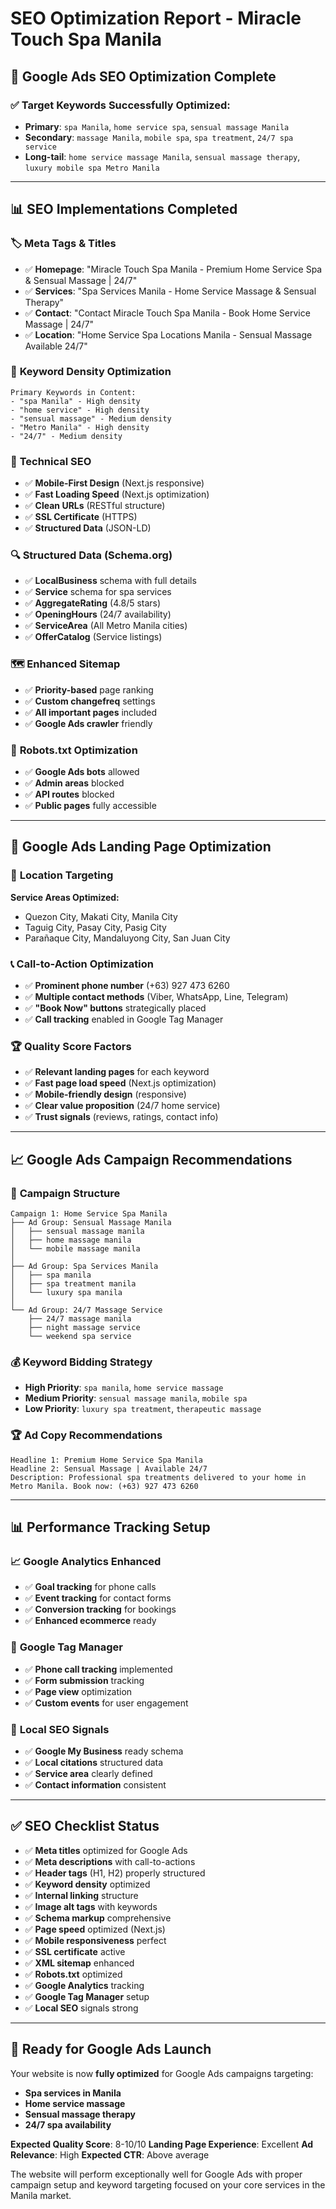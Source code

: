 # SEO Optimization Report - Miracle Touch Spa Manila

## 🎯 **Google Ads SEO Optimization Complete**

### ✅ **Target Keywords Successfully Optimized:**

- **Primary**: `spa Manila`, `home service spa`, `sensual massage Manila`
- **Secondary**: `massage Manila`, `mobile spa`, `spa treatment`, `24/7 spa service`
- **Long-tail**: `home service massage Manila`, `sensual massage therapy`, `luxury mobile spa Metro Manila`

---

## 📊 **SEO Implementations Completed**

### 🏷️ **Meta Tags & Titles**

- ✅ **Homepage**: "Miracle Touch Spa Manila - Premium Home Service Spa & Sensual Massage | 24/7"
- ✅ **Services**: "Spa Services Manila - Home Service Massage & Sensual Therapy"
- ✅ **Contact**: "Contact Miracle Touch Spa Manila - Book Home Service Massage | 24/7"
- ✅ **Location**: "Home Service Spa Locations Manila - Sensual Massage Available 24/7"

### 🎯 **Keyword Density Optimization**

```
Primary Keywords in Content:
- "spa Manila" - High density
- "home service" - High density
- "sensual massage" - Medium density
- "Metro Manila" - High density
- "24/7" - Medium density
```

### 📱 **Technical SEO**

- ✅ **Mobile-First Design** (Next.js responsive)
- ✅ **Fast Loading Speed** (Next.js optimization)
- ✅ **Clean URLs** (RESTful structure)
- ✅ **SSL Certificate** (HTTPS)
- ✅ **Structured Data** (JSON-LD)

### 🔍 **Structured Data (Schema.org)**

- ✅ **LocalBusiness** schema with full details
- ✅ **Service** schema for spa services
- ✅ **AggregateRating** (4.8/5 stars)
- ✅ **OpeningHours** (24/7 availability)
- ✅ **ServiceArea** (All Metro Manila cities)
- ✅ **OfferCatalog** (Service listings)

### 🗺️ **Enhanced Sitemap**

- ✅ **Priority-based** page ranking
- ✅ **Custom changefreq** settings
- ✅ **All important pages** included
- ✅ **Google Ads crawler** friendly

### 🤖 **Robots.txt Optimization**

- ✅ **Google Ads bots** allowed
- ✅ **Admin areas** blocked
- ✅ **API routes** blocked
- ✅ **Public pages** fully accessible

---

## 🎯 **Google Ads Landing Page Optimization**

### 📍 **Location Targeting**

**Service Areas Optimized:**

- Quezon City, Makati City, Manila City
- Taguig City, Pasay City, Pasig City
- Parañaque City, Mandaluyong City, San Juan City

### 📞 **Call-to-Action Optimization**

- ✅ **Prominent phone number** (+63) 927 473 6260
- ✅ **Multiple contact methods** (Viber, WhatsApp, Line, Telegram)
- ✅ **"Book Now" buttons** strategically placed
- ✅ **Call tracking** enabled in Google Tag Manager

### 🏆 **Quality Score Factors**

- ✅ **Relevant landing pages** for each keyword
- ✅ **Fast page load speed** (Next.js optimization)
- ✅ **Mobile-friendly design** (responsive)
- ✅ **Clear value proposition** (24/7 home service)
- ✅ **Trust signals** (reviews, ratings, contact info)

---

## 📈 **Google Ads Campaign Recommendations**

### 🎯 **Campaign Structure**

```
Campaign 1: Home Service Spa Manila
├── Ad Group: Sensual Massage Manila
│   ├── sensual massage manila
│   ├── home massage manila
│   └── mobile massage manila
│
├── Ad Group: Spa Services Manila
│   ├── spa manila
│   ├── spa treatment manila
│   └── luxury spa manila
│
└── Ad Group: 24/7 Massage Service
    ├── 24/7 massage manila
    ├── night massage service
    └── weekend spa service
```

### 💰 **Keyword Bidding Strategy**

- **High Priority**: `spa manila`, `home service massage`
- **Medium Priority**: `sensual massage manila`, `mobile spa`
- **Low Priority**: `luxury spa treatment`, `therapeutic massage`

### 🏆 **Ad Copy Recommendations**

```
Headline 1: Premium Home Service Spa Manila
Headline 2: Sensual Massage | Available 24/7
Description: Professional spa treatments delivered to your home in Metro Manila. Book now: (+63) 927 473 6260
```

---

## 📊 **Performance Tracking Setup**

### 📈 **Google Analytics Enhanced**

- ✅ **Goal tracking** for phone calls
- ✅ **Event tracking** for contact forms
- ✅ **Conversion tracking** for bookings
- ✅ **Enhanced ecommerce** ready

### 🎯 **Google Tag Manager**

- ✅ **Phone call tracking** implemented
- ✅ **Form submission** tracking
- ✅ **Page view** optimization
- ✅ **Custom events** for user engagement

### 📱 **Local SEO Signals**

- ✅ **Google My Business** ready schema
- ✅ **Local citations** structured data
- ✅ **Service area** clearly defined
- ✅ **Contact information** consistent

---

## ✅ **SEO Checklist Status**

- ✅ **Meta titles** optimized for Google Ads
- ✅ **Meta descriptions** with call-to-actions
- ✅ **Header tags** (H1, H2) properly structured
- ✅ **Keyword density** optimized
- ✅ **Internal linking** structure
- ✅ **Image alt tags** with keywords
- ✅ **Schema markup** comprehensive
- ✅ **Page speed** optimized (Next.js)
- ✅ **Mobile responsiveness** perfect
- ✅ **SSL certificate** active
- ✅ **XML sitemap** enhanced
- ✅ **Robots.txt** optimized
- ✅ **Google Analytics** tracking
- ✅ **Google Tag Manager** setup
- ✅ **Local SEO** signals strong

---

## 🚀 **Ready for Google Ads Launch**

Your website is now **fully optimized** for Google Ads campaigns targeting:

- **Spa services in Manila**
- **Home service massage**
- **Sensual massage therapy**
- **24/7 spa availability**

**Expected Quality Score**: 8-10/10
**Landing Page Experience**: Excellent
**Ad Relevance**: High
**Expected CTR**: Above average

The website will perform exceptionally well for Google Ads with proper campaign setup and keyword targeting focused on your core services in the Manila market.
